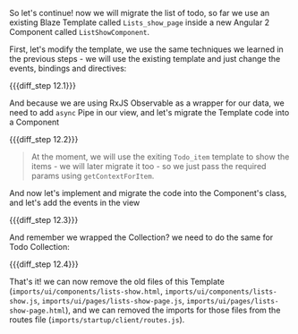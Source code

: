 So let's continue! now we will migrate the list of todo, so far we use an existing Blaze Template called `Lists_show_page` inside a new Angular 2 Component called `ListShowComponent`.

First, let's modify the template, we use the same techniques we learned in the previous steps - we will use the existing template and just change the events, bindings and directives:

{{{diff_step 12.1}}} 

And because we are using RxJS Observable as a wrapper for our data, we need to add `async` Pipe in our view, and let's migrate the Template code into a Component

{{{diff_step 12.2}}} 

> At the moment, we will use the exiting `Todo_item` template to show the items - we will later migrate it too - so we just pass the required params using `getContextForItem`.

And now let's implement and migrate the code into the Component's class, and let's add the events in the view

{{{diff_step 12.3}}} 

And remember we wrapped the Collection? we need to do the same for Todo Collection:

{{{diff_step 12.4}}} 

That's it! we can now remove the old files of this Template (`imports/ui/components/lists-show.html`, `imports/ui/components/lists-show.js`, `imports/ui/pages/lists-show-page.js`, `imports/ui/pages/lists-show-page.html`), and we can removed the imports for those files from the routes file (`imports/startup/client/routes.js`).
